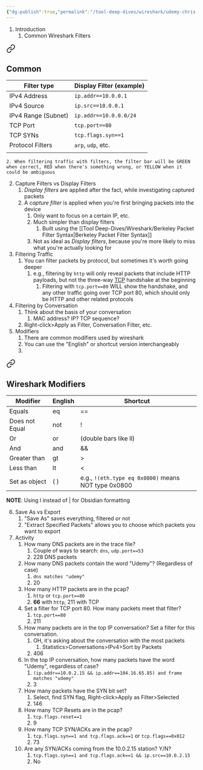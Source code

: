 ```yaml
---
{"dg-publish":true,"permalink":"/tool-deep-dives/wireshark/udemy-chris-greer/s04-filtering-traffic/"}
---
```


1. Introduction
	1. Common Wireshark Filters 
<div class="transclusion internal-embed is-loaded"><a class="markdown-embed-link" href="/tool-deep-dives/wireshark/guides/wireshark-filters/#common" aria-label="Open link"><svg xmlns="http://www.w3.org/2000/svg" width="24" height="24" viewBox="0 0 24 24" fill="none" stroke="currentColor" stroke-width="2" stroke-linecap="round" stroke-linejoin="round" class="svg-icon lucide-link"><path d="M10 13a5 5 0 0 0 7.54.54l3-3a5 5 0 0 0-7.07-7.07l-1.72 1.71"></path><path d="M14 11a5 5 0 0 0-7.54-.54l-3 3a5 5 0 0 0 7.07 7.07l1.71-1.71"></path></svg></a><div class="markdown-embed">



## Common

| Filter type         | Display Filter (example) |
| ------------------- | ------------------------ |
| IPv4 Address        | `ip.addr==10.0.0.1`      |
| IPv4 Source         | `ip.src==10.0.0.1`       |
| IPv4 Range (Subnet) | `ip.addr==10.0.0.0/24`   |
| TCP Port            | `tcp.port==80`           |
| TCP SYNs            | `tcp.flags.syn==1`       |
| Protocol Filters    | `arp`, `udp`, etc.       |
|                     |                          |


</div></div>

	2. When filtering traffic with filters, the filter bar will be GREEN when correct, RED when there's something wrong, or YELLOW when it could be ambiguous
2. Capture Filters vs Display Filters
	1. *Display filters* are applied after the fact, while investigating captured packets
	2. A *capture filter* is applied when you're first bringing packets into the device
		1. Only want to focus on a certain IP, etc.
		2. Much simpler than display filters
			1. Built using the [[Tool Deep-Dives/Wireshark/Berkeley Packet Filter Syntax\|Berkeley Packet Filter Syntax]]
		3. Not as ideal as *Display filters*, because you're more likely to miss what you're actually looking for
3. Filtering Traffic
	1. You can filter packets by protocol, but sometimes it's worth going deeper
		1. e.g., filtering by `http` will only reveal packets that include HTTP payloads, but not the three-way [TCP](https://ccnadefinitions.com/ccna/20-definitions/tcp/) handshake at the beginning
			1. Filtering with `tcp.port==80` WILL show the handshake, and any other traffic going over TCP port 80, which should only be HTTP and other related protocols
4. Filtering by Conversation
	1. Think about the basis of your conversation
		1. MAC address? IP? TCP sequence?
	2. Right-click>Apply as Filter, Conversation Filter, etc.
5. Modifiers
	1. There are common modifiers used by wireshark
	2. You can use the "English" or shortcut version interchangeably
	3. 
<div class="transclusion internal-embed is-loaded"><a class="markdown-embed-link" href="/tool-deep-dives/wireshark/guides/wireshark-filters/#wireshark-modifiers" aria-label="Open link"><svg xmlns="http://www.w3.org/2000/svg" width="24" height="24" viewBox="0 0 24 24" fill="none" stroke="currentColor" stroke-width="2" stroke-linecap="round" stroke-linejoin="round" class="svg-icon lucide-link"><path d="M10 13a5 5 0 0 0 7.54.54l3-3a5 5 0 0 0-7.07-7.07l-1.72 1.71"></path><path d="M14 11a5 5 0 0 0-7.54-.54l-3 3a5 5 0 0 0 7.07 7.07l1.71-1.71"></path></svg></a><div class="markdown-embed">



## Wireshark Modifiers

| Modifier       | English | Shortcut                                          |
| -------------- | ------- | ------------------------------------------------- |
| Equals         | eq      | ==                                                |
| Does not Equal | not     | !                                                 |
| Or             | or      | (double bars like ll)                             |
| And            | and     | &&                                                |
| Greater than   | gt      | >                                                 |
| Less than      | lt      | <                                                 |
| Set as object  | ( )     | e.g., `!(eth.type eq 0x0800)` means NOT type 0x0800 |

**NOTE**: Using l instead of | for Obsidian formatting



</div></div>

6. Save As vs Export
	1. "Save As" saves everything, filtered or not
	2. "Extract Specified Packets" allows you to choose which packets you want to export
7. Activity
	1. How many DNS packets are in the trace file?
		1. Couple of ways to search: `dns`, `udp.port==53`
		2. 228 DNS packets
	2. How many DNS packets contain the word "Udemy"? (Regardless of case)
		1. `dns matches "udemy"`
		2. 20
	3. How many HTTP packets are in the pcap?
		1. `http` or `tcp.port==80`
		2. **66** with `http`, 211 with TCP
	4. Set a filter for TCP port 80. How many packets meet that filter?
		1. `tcp.port==80`
		2. 211
	5. How many packets are in the top IP conversation? Set a filter for this conversation.
		1. OH, it's asking about the conversation with the most packets
			1. Statistics>Conversations>IPv4>Sort by Packets
		2. 406
	6. In the top IP conversation, how many packets have the word "Udemy", regardless of case?
		1. `(ip.addr==10.0.2.15 && ip.addr==104.16.65.85) and frame matches "udemy"`
		2. 3
	7. How many packets have the SYN bit set?
		1. Select, find SYN flag, Right-click>Apply as Filter>Selected
		2. 146
	8. How many TCP Resets are in the pcap?
		1. `tcp.flags.reset==1`
		2. 9
	9. How many TCP SYN/ACKs are in the pcap?
		1. `tcp.flags.syn==1 and tcp.flags.ack==1` or `tcp.flags==0x012`
		2. 73
	10. Are any SYN/ACKs coming from the 10.0.2.15 station? Y/N?
		1. `tcp.flags.syn==1 and tcp.flags.ack==1 && ip.src==10.0.2.15`
		2. No